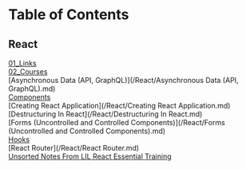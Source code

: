 # Table of Contents
## React
[01_Links](/React/01_Links.md)  
[02_Courses](/React/02_Courses.md)  
[Asynchronous Data (API, GraphQL)](/React/Asynchronous Data (API, GraphQL).md)  
[Components](/React/Components.md)  
[Creating React Application](/React/Creating React Application.md)  
[Destructuring In React](/React/Destructuring In React.md)  
[Forms (Uncontrolled and Controlled Components)](/React/Forms (Uncontrolled and Controlled Components).md)  
[Hooks](/React/Hooks.md)  
[React Router](/React/React Router.md)  
[Unsorted Notes From LIL React Essential Training](/React/UnsortedNotesFromLILReactEssentialTraining.md)  
